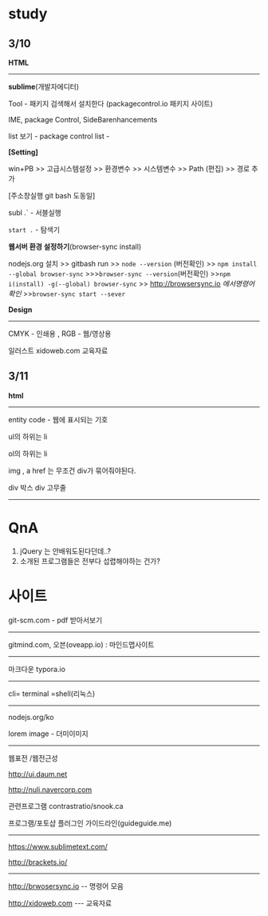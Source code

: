 # study

## 3/10

**HTML**

----

**sublime**(개발자에디터)

Tool - 패키지 검색해서 설치한다 (packagecontrol.io 패키지 사이트)

IME, package Control, SideBarenhancements

list 보기 - package control list -

**[Setting]**

win+PB >> 고급시스템설정 >> 환경변수 >> 시스템변수 >> Path (편집) >> 경로 추가

[주소창실행 git bash 도동일]

subl .` - 서블실행 

`start .` - 탐색기





**웹서버 환경 설정하기**(browser-sync install)

nodejs.org 설치 >> gitbash run >> `node --version` (버전확인) >> `npm install --global browser-sync` >>>`browser-sync --version`(버전확인) >>`npm i(install) -g(--global) browser-sync`	>> 
 http://browsersync.io *에서명령어확인* >>`browser-sync start --sever`

**Design**

---

CMYK - 인쇄용 , RGB - 웹/영상용

일러스트 xidoweb.com 교육자료

## 3/11

**html**

---

entity code - 웹에 표시되는 기호

ul의 하위는 li

ol의 하위는 li

img , a href 는 무조건 div가 묶어줘야된다.

div 박스 div 고무줄

---

# QnA

1. jQuery 는 안배워도된다던데..? 
2. 소개된 프로그램들은 전부다 섭렵해야하는 건가?







# 사이트

git-scm.com - pdf 받아서보기

----

gitmind.com, 오븐(oveapp.io) : 마인드맵사이트

---

마크다운 typora.io

----

cli= terminal =shell(리눅스)

----

nodejs.org/ko

lorem image - 더미이미지

----

웹표전 /웹전근성

http://ui.daum.net

http://nuli.navercorp.com

관련프로그램 contrastratio/snook.ca

프로그램/포토샵 플러그인 가이드라인(guideguide.me)

----

https://www.sublimetext.com/

http://brackets.io/

-----

http://brwosersync.io --  명령어 모음

http://xidoweb.com --- 교육자료